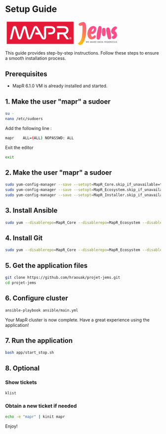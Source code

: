 # Setup Guide
<img src="mapr.png" alt="Image 1" style="width: 45%; margin-right: 5px;">
<img src="jems.jpeg" alt="Image 2" style="width: 25%;">

This guide provides step-by-step instructions. Follow these steps to ensure a smooth installation process.

## Prerequisites
- MapR 6.1.0 VM is already installed and started.

## 1. Make the user "mapr" a sudoer
```bash
su -
nano /etc/sudoers
```
Add the following line :

```bash
mapr    ALL=(ALL) NOPASSWD: ALL
```

Exit the editor
```bash
exit
```

## 2. Make the user "mapr" a sudoer
```bash
sudo yum-config-manager --save --setopt=MapR_Core.skip_if_unavailable=true
sudo yum-config-manager --save --setopt=MapR_Ecosystem.skip_if_unavailable=true
sudo yum-config-manager --save --setopt=MapR_Installer.skip_if_unavailable=true
```

## 3. Install Ansible
```bash
sudo yum --disablerepo=MapR_Core --disablerepo=MapR_Ecosystem --disablerepo=MapR_Installer install ansible -y
```

## 4. Install Git
```bash
sudo yum --disablerepo=MapR_Core --disablerepo=MapR_Ecosystem --disablerepo=MapR_Installer install ansible -y
```

## 5. Get the application files
```bash
git clone https://github.com/hraouak/projet-jems.git
cd projet-jems
```

## 6. Configure cluster
```bash
ansible-playbook ansible/main.yml
```
Your MapR cluster is now complete. Have a great experience using the application!

## 7. Run the application
```bash
bash app/start_stop.sh
```

## 8. Optional
### Show tickets
```bash
klist
```
### Obtain a new ticket if needed
```bash
echo -e "mapr" | kinit mapr
```

Enjoy!





